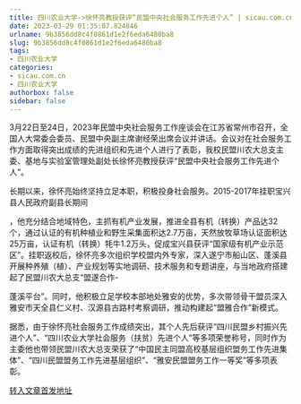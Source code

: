 ```yaml
---
title: 四川农业大学->徐怀亮教授获评“民盟中央社会服务工作先进个人” | sicau.com.cn
date: 2023-03-29 01:35:07.824846
urlname: 9b3856dd8c4f0861d1e2f6eda6480ba8
slug: 9b3856dd8c4f0861d1e2f6eda6480ba8
tags: 
- 四川农业大学
categories:
- sicau.com.cn
- 四川农业大学
authorbox: false
sidebar: false
---
```

3月22日至24日，2023年民盟中央社会服务工作座谈会在江苏省常州市召开，全国人大常委会委员、民盟中央副主席谢经荣出席会议并讲话。会议对在社会服务工作方面取得突出成绩的先进组织和先进个人进行了表彰，我校民盟川农大总支主委、基地与实验室管理处副处长徐怀亮教授获评“民盟中央社会服务工作先进个人”。

长期以来，徐怀亮始终坚持立足本职，积极投身社会服务。2015-2017年挂职宝兴县人民政府副县长期间
<!--more-->
，他充分结合地域特色，主抓有机产业发展，推进全县有机（转换）产品达32个，通过认证的有机种植业和野生采集面积达2.7万亩，天然放牧草场认证面积达25万亩，认证有机（转换）牦牛1.2万头，促成宝兴县获评“国家级有机产业示范区”。挂职返校后，徐怀亮多次组织学校盟内外专家，深入遂宁市船山区、蓬溪县开展种养殖（植）、产业规划等实地调研、技术服务和专题讲座，与当地政府搭建起了民盟川农大总支“盟遂合作-

蓬溪平台”。同时，他积极立足学校本部地处雅安的优势，多次带领骨干盟员深入雅安市天全县仁义村、汉源县古路村考察调研，推动构建起“盟雅合作”新模式。

据悉，由于徐怀亮社会服务工作成绩突出，其个人先后获评“四川民盟乡村振兴先进个人”、“四川农业大学社会服务（扶贫）先进个人”等多项荣誉称号，同时作为主委他也带领民盟川农大总支荣获了“中国民主同盟高校基层组织盟务工作先进集体”、“四川民盟盟务工作先进基层组织”、“雅安民盟盟务工作一等奖”等多项表彰。



[转入文章首发地址](https://news.sicau.edu.cn/info/1135/71559.htm)